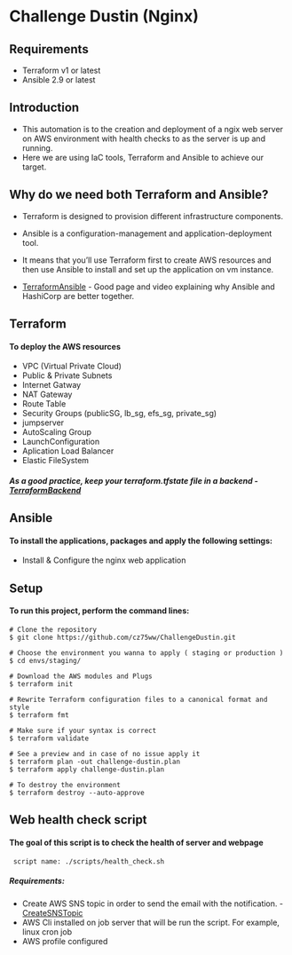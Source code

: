 # Challenge Dustin (Nginx)
## Requirements
* Terraform v1 or latest
* Ansible 2.9  or latest

## Introduction
* This automation is to the creation and deployment of a ngix web server on AWS environment with health checks to as the server is up and running.
* Here we are using IaC tools, Terraform and Ansible to achieve our target.


## Why do we need both Terraform and Ansible?
* Terraform is designed to provision different infrastructure components.
* Ansible is a configuration-management and application-deployment tool. 
* It means that you’ll use Terraform first to create AWS resources and then use Ansible to install and set up the application on vm instance.

* [TerraformAnsible](https://www.hashicorp.com/resources/ansible-terraform-better-together) - Good page and video explaining why Ansible and HashiCorp are  better together.


## Terraform
#### To deploy the AWS resources
* VPC (Virtual Private Cloud)
* Public & Private Subnets
* Internet Gatway
* NAT Gateway
* Route Table
* Security Groups (publicSG, lb_sg, efs_sg, private_sg)
* jumpserver
* AutoScaling Group
* LaunchConfiguration
* Aplication Load Balancer
* Elastic FileSystem

##### As a good practice, keep your terraform.tfstate file in a backend - [TerraformBackend](https://www.terraform.io/language/settings/backends)

## Ansible
#### To install the applications, packages and apply the following settings:
*  Install & Configure the nginx web application


## Setup
#### To run this project, perform the command lines:

```
# Clone the repository
$ git clone https://github.com/cz75ww/ChallengeDustin.git

# Choose the environment you wanna to apply ( staging or production )
$ cd envs/staging/

# Download the AWS modules and Plugs 
$ terraform init

# Rewrite Terraform configuration files to a canonical format and style
$ terraform fmt 

# Make sure if your syntax is correct
$ terraform validate

# See a preview and in case of no issue apply it
$ terraform plan -out challenge-dustin.plan
$ terraform apply challenge-dustin.plan

# To destroy the environment
$ terraform destroy --auto-approve
```
## Web health check script
#### The goal of this script is to check the health of server and webpage <br/>
     script name: ./scripts/health_check.sh

##### Requirements:
* Create AWS SNS topic in order to send the email with the notification. - [CreateSNSTopic](https://docs.aws.amazon.com/sns/latest/dg/sns-create-topic.html)
* AWS Cli installed on job server that will be run the script. For example, linux cron job
* AWS profile configured